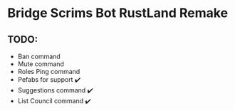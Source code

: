 # Bridge Scrims Bot RustLand Remake


## TODO:
  - Ban command
  - Mute command
  - Roles Ping command
  - Pefabs for support :heavy_check_mark: 
  - Suggestions command :heavy_check_mark:
  - List Council command :heavy_check_mark:
  
